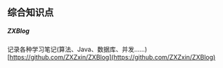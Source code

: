 ## 综合知识点  

##### ZXBlog  
记录各种学习笔记(算法、Java、数据库、并发......)  
[https://github.com/ZXZxin/ZXBlog](https://github.com/ZXZxin/ZXBlog)
